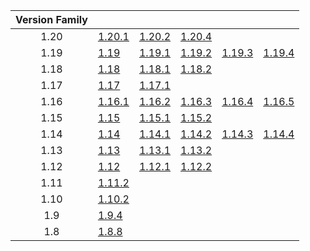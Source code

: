 | Version Family | | | | | |
|:---:|---|---|---|---|---|
| 1.20 | [1.20.1](https://github.com/BaldGang/spigot-build/releases/download/20240404/spigot-1.20.1.jar) | [1.20.2](https://github.com/BaldGang/spigot-build/releases/download/20240404/spigot-1.20.2.jar) | [1.20.4](https://github.com/BaldGang/spigot-build/releases/download/20240404/spigot-1.20.4.jar) | | |
| 1.19 | [1.19](https://github.com/BaldGang/spigot-build/releases/download/20240404/spigot-1.19.jar) | [1.19.1](https://github.com/BaldGang/spigot-build/releases/download/20240404/spigot-1.19.1.jar) | [1.19.2](https://github.com/BaldGang/spigot-build/releases/download/20240404/spigot-1.19.2.jar) | [1.19.3](https://github.com/BaldGang/spigot-build/releases/download/20240404/spigot-1.19.3.jar) | [1.19.4](https://github.com/BaldGang/spigot-build/releases/download/20240404/spigot-1.19.4.jar) |
| 1.18 | [1.18](https://github.com/BaldGang/spigot-build/releases/download/20240404/spigot-1.18.jar) | [1.18.1](https://github.com/BaldGang/spigot-build/releases/download/20240404/spigot-1.18.1.jar) | [1.18.2](https://github.com/BaldGang/spigot-build/releases/download/20240404/spigot-1.18.2.jar) | | |
| 1.17 | [1.17](https://github.com/BaldGang/spigot-build/releases/download/20240404/spigot-1.17.jar) | [1.17.1](https://github.com/BaldGang/spigot-build/releases/download/20240404/spigot-1.17.1.jar) | | | |
| 1.16 | [1.16.1](https://github.com/BaldGang/spigot-build/releases/download/20240404/spigot-1.16.1.jar) | [1.16.2](https://github.com/BaldGang/spigot-build/releases/download/20240404/spigot-1.16.2.jar) | [1.16.3](https://github.com/BaldGang/spigot-build/releases/download/20240404/spigot-1.16.3.jar) | [1.16.4](https://github.com/BaldGang/spigot-build/releases/download/20240404/spigot-1.16.4.jar) | [1.16.5](https://github.com/BaldGang/spigot-build/releases/download/20240404/spigot-1.16.5.jar) |
| 1.15 | [1.15](https://github.com/BaldGang/spigot-build/releases/download/20240404/spigot-1.15.jar) | [1.15.1](https://github.com/BaldGang/spigot-build/releases/download/20240404/spigot-1.15.1.jar) | [1.15.2](https://github.com/BaldGang/spigot-build/releases/download/20240404/spigot-1.15.2.jar) | | |
| 1.14 | [1.14](https://github.com/BaldGang/spigot-build/releases/download/20240404/spigot-1.14.jar) | [1.14.1](https://github.com/BaldGang/spigot-build/releases/download/20240404/spigot-1.14.1.jar) | [1.14.2](https://github.com/BaldGang/spigot-build/releases/download/20240404/spigot-1.14.2.jar) | [1.14.3](https://github.com/BaldGang/spigot-build/releases/download/20240404/spigot-1.14.3.jar) | [1.14.4](https://github.com/BaldGang/spigot-build/releases/download/20240404/spigot-1.14.4.jar) |
| 1.13 | [1.13](https://github.com/BaldGang/spigot-build/releases/download/20240404/spigot-1.13.jar) | [1.13.1](https://github.com/BaldGang/spigot-build/releases/download/20240404/spigot-1.13.1.jar) | [1.13.2](https://github.com/BaldGang/spigot-build/releases/download/20240404/spigot-1.13.2.jar) | | |
| 1.12 | [1.12](https://github.com/BaldGang/spigot-build/releases/download/20240404/spigot-1.12.jar) | [1.12.1](https://github.com/BaldGang/spigot-build/releases/download/20240404/spigot-1.12.1.jar) | [1.12.2](https://github.com/BaldGang/spigot-build/releases/download/20240404/spigot-1.12.2.jar) | | |
| 1.11 | [1.11.2](https://github.com/BaldGang/spigot-build/releases/download/20240404/spigot-1.11.2.jar) | | | | |
| 1.10 | [1.10.2](https://github.com/BaldGang/spigot-build/releases/download/20240404/spigot-1.10.2.jar) | | | | |
| 1.9 | [1.9.4](https://github.com/BaldGang/spigot-build/releases/download/20240404/spigot-1.9.4.jar) | | | | |
| 1.8 | [1.8.8](https://github.com/BaldGang/spigot-build/releases/download/20240404/spigot-1.8.8.jar) | | | | |
